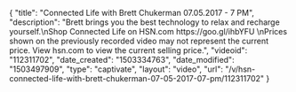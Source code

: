 {
    "title": "Connected Life with Brett Chukerman 07.05.2017 - 7 PM",
    "description": "Brett brings you the best technology to relax and recharge yourself.\nShop Connected Life on HSN.com https:\/\/goo.gl\/ihbYFU \nPrices shown on the previously recorded video may not represent the current price. View hsn.com to view the current selling price.",
    "videoid": "112311702",
    "date_created": "1503334763",
    "date_modified": "1503497909",
    "type": "captivate",
    "layout": "video",
    "url": "\/v\/hsn-connected-life-with-brett-chukerman-07-05-2017-07-pm\/112311702"
}